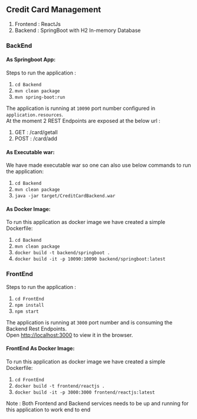 ## Credit Card Management
1. Frontend : ReactJs
2. Backend  : SpringBoot with H2 In-memory Database

### BackEnd
#### As Springboot App:
Steps to run the application :
1. `cd Backend`
2. `mvn clean package`
3. `mvn spring-boot:run`

The application is running at `10090` port number configured in `application.resources`. </br>
At the moment 2 REST Endpoints are exposed at the below url :

1. GET : /card/getall
2. POST : /card/add

#### As Executable war:
We have made executable war so one can also use below commands to run the application:
1. `cd Backend`
2. `mvn clean package`
3. `java -jar target/CreditCardBackend.war`

#### As Docker Image:
To run this application as docker image we have created a simple Dockerfile:
1. `cd Backend`
2. `mvn clean package`
3. `docker build -t backend/springboot .`
4. `docker build -it -p 10090:10090 backend/springboot:latest`

### FrontEnd
Steps to run the application :
1. `cd FrontEnd`
2. `npm install`
3. `npm start`

The application is running at `3000` port number and is consuming the Backend Rest Endpoints.</br>
Open [http://localhost:3000](http://localhost:3000) to view it in the browser.

#### FrontEnd As Docker Image:
To run this application as docker image we have created a simple Dockerfile:
1. `cd FrontEnd`
3. `docker build -t frontend/reactjs .`
4. `docker build -it -p 3000:3000 frontend/reactjs:latest`

Note : Both Frontend and Backend services needs to be up and running for this application to work end to end
